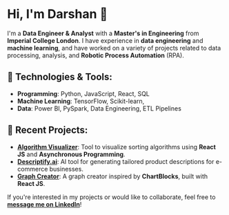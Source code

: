 # Hi, I'm Darshan 👋

I'm a **Data Engineer & Analyst** with a **Master's in Engineering** from **Imperial College London**. I have experience in **data engineering** and **machine learning**, and have worked on a variety of projects related to data processing, analysis, and **Robotic Process Automation** (RPA).


## 🔧 **Technologies & Tools**:
- **Programming**: Python, JavaScript, React, SQL
- **Machine Learning**: TensorFlow, Scikit-learn, 
- **Data**: Power BI, PySpark, Data Engineering, ETL Pipelines

## 🌱 **Recent Projects**:
- **[Algorithm Visualizer](https://github.com/darshandesai1095/algorithm-visualizer)**: Tool to visualize sorting algorithms using **React JS** and **Asynchronous Programming**.
- **[Descriptify.ai](https://www.descriptifyai.com)**: AI tool for generating tailored product descriptions for e-commerce businesses.
- **[Graph Creator](https://github.com/darshandesai1095/graph-creator)**: A graph creator inspired by **ChartBlocks**, built with **React JS**.

If you're interested in my projects or would like to collaborate, feel free to **[message me on LinkedIn](https://www.linkedin.com/in/darshandesai95)**!
